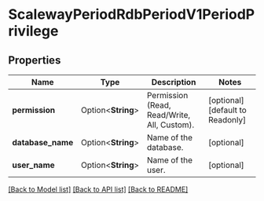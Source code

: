 # ScalewayPeriodRdbPeriodV1PeriodPrivilege

## Properties

Name | Type | Description | Notes
------------ | ------------- | ------------- | -------------
**permission** | Option<**String**> | Permission (Read, Read/Write, All, Custom). | [optional][default to Readonly]
**database_name** | Option<**String**> | Name of the database. | [optional]
**user_name** | Option<**String**> | Name of the user. | [optional]

[[Back to Model list]](../README.md#documentation-for-models) [[Back to API list]](../README.md#documentation-for-api-endpoints) [[Back to README]](../README.md)


